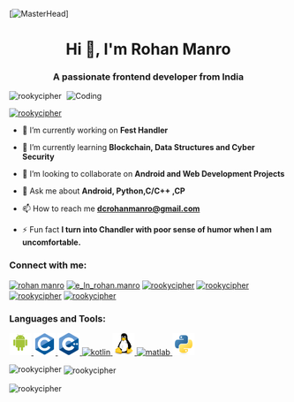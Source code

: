 
[![MasterHead](https://www.whiteboardblog.co.uk/wp-content/uploads/2014/06/madewithcodeheader.jpg)]

<h1 align="center">Hi 👋, I'm Rohan Manro</h1>
<h3 align="center">A passionate frontend developer from India</h3>
<img align="right" alt="Coding" width="400" src="https://c.tenor.com/qJ5evVs-_uUAAAAC/coding.gif">
<p align="left"> <img src="https://komarev.com/ghpvc/?username=rookycipher&label=Profile%20views&color=0e75b6&style=flat" alt="rookycipher" /> </p>

<p align="left"> <a href="https://github.com/ryo-ma/github-profile-trophy"><img src="https://github-profile-trophy.vercel.app/?username=rookycipher" alt="rookycipher" /></a> </p>

- 🔭 I’m currently working on **Fest Handler**

- 🌱 I’m currently learning **Blockchain, Data Structures and Cyber Security**

- 👯 I’m looking to collaborate on **Android and Web Development Projects**

- 💬 Ask me about **Android, Python,C/C++ ,CP**

- 📫 How to reach me **dcrohanmanro@gmail.com**

- ⚡ Fun fact **I turn into Chandler with poor sense of humor when I am uncomfortable.**

<h3 align="left">Connect with me:</h3>
<p align="left">
<a href="https://linkedin.com/in/rohan manro" target="blank"><img align="center" src="https://raw.githubusercontent.com/rahuldkjain/github-profile-readme-generator/master/src/images/icons/Social/linked-in-alt.svg" alt="rohan manro" height="30" width="40" /></a>
<a href="https://instagram.com/e_ln_rohan.manro" target="blank"><img align="center" src="https://raw.githubusercontent.com/rahuldkjain/github-profile-readme-generator/master/src/images/icons/Social/instagram.svg" alt="e_ln_rohan.manro" height="30" width="40" /></a>
<a href="https://www.codechef.com/users/rookycipher" target="blank"><img align="center" src="https://cdn.jsdelivr.net/npm/simple-icons@3.1.0/icons/codechef.svg" alt="rookycipher" height="30" width="40" /></a>
<a href="https://www.hackerrank.com/rookycipher" target="blank"><img align="center" src="https://raw.githubusercontent.com/rahuldkjain/github-profile-readme-generator/master/src/images/icons/Social/hackerrank.svg" alt="rookycipher" height="30" width="40" /></a>
<a href="https://codeforces.com/profile/rookycipher" target="blank"><img align="center" src="https://raw.githubusercontent.com/rahuldkjain/github-profile-readme-generator/master/src/images/icons/Social/codeforces.svg" alt="rookycipher" height="30" width="40" /></a>
<a href="https://www.leetcode.com/rookycipher" target="blank"><img align="center" src="https://raw.githubusercontent.com/rahuldkjain/github-profile-readme-generator/master/src/images/icons/Social/leet-code.svg" alt="rookycipher" height="30" width="40" /></a>
</p>

<h3 align="left">Languages and Tools:</h3>
<p align="left"> <a href="https://developer.android.com" target="_blank" rel="noreferrer"> <img src="https://raw.githubusercontent.com/devicons/devicon/master/icons/android/android-original-wordmark.svg" alt="android" width="40" height="40"/> </a> <a href="https://www.cprogramming.com/" target="_blank" rel="noreferrer"> <img src="https://raw.githubusercontent.com/devicons/devicon/master/icons/c/c-original.svg" alt="c" width="40" height="40"/> </a> <a href="https://www.w3schools.com/cpp/" target="_blank" rel="noreferrer"> <img src="https://raw.githubusercontent.com/devicons/devicon/master/icons/cplusplus/cplusplus-original.svg" alt="cplusplus" width="40" height="40"/> </a> <a href="https://kotlinlang.org" target="_blank" rel="noreferrer"> <img src="https://www.vectorlogo.zone/logos/kotlinlang/kotlinlang-icon.svg" alt="kotlin" width="40" height="40"/> </a> <a href="https://www.linux.org/" target="_blank" rel="noreferrer"> <img src="https://raw.githubusercontent.com/devicons/devicon/master/icons/linux/linux-original.svg" alt="linux" width="40" height="40"/> </a> <a href="https://www.mathworks.com/" target="_blank" rel="noreferrer"> <img src="https://upload.wikimedia.org/wikipedia/commons/2/21/Matlab_Logo.png" alt="matlab" width="40" height="40"/> </a> <a href="https://www.python.org" target="_blank" rel="noreferrer"> <img src="https://raw.githubusercontent.com/devicons/devicon/master/icons/python/python-original.svg" alt="python" width="40" height="40"/> </a> </p>

<p><img align="left" src="https://github-readme-stats.vercel.app/api/top-langs?username=rookycipher&show_icons=true&locale=en&layout=compact" alt="rookycipher" /></p>

<p>&nbsp;<img align="center" src="https://github-readme-stats.vercel.app/api?username=rookycipher&show_icons=true&locale=en" alt="rookycipher" /></p>

<p><img align="center" src="https://github-readme-streak-stats.herokuapp.com/?user=rookycipher&" alt="rookycipher" /></p>
